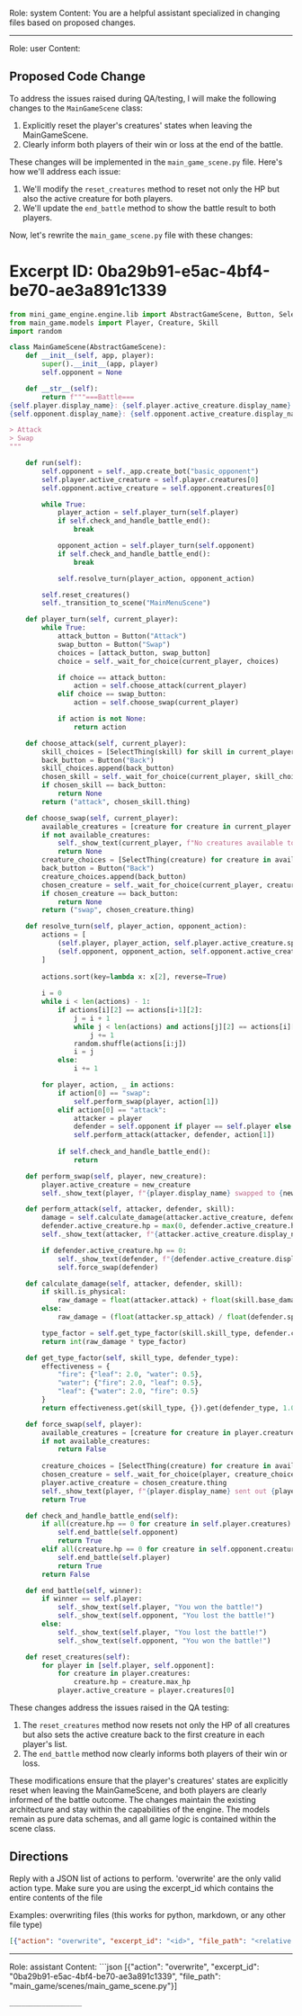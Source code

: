 Role: system
Content: You are a helpful assistant specialized in changing files based on proposed changes.
__________________
Role: user
Content: 
## Proposed Code Change
To address the issues raised during QA/testing, I will make the following changes to the `MainGameScene` class:

1. Explicitly reset the player's creatures' states when leaving the MainGameScene.
2. Clearly inform both players of their win or loss at the end of the battle.

These changes will be implemented in the `main_game_scene.py` file. Here's how we'll address each issue:

1. We'll modify the `reset_creatures` method to reset not only the HP but also the active creature for both players.
2. We'll update the `end_battle` method to show the battle result to both players.

Now, let's rewrite the `main_game_scene.py` file with these changes:

# Excerpt ID: 0ba29b91-e5ac-4bf4-be70-ae3a891c1339
```python main_game/scenes/main_game_scene.py
from mini_game_engine.engine.lib import AbstractGameScene, Button, SelectThing
from main_game.models import Player, Creature, Skill
import random

class MainGameScene(AbstractGameScene):
    def __init__(self, app, player):
        super().__init__(app, player)
        self.opponent = None

    def __str__(self):
        return f"""===Battle===
{self.player.display_name}: {self.player.active_creature.display_name} (HP: {self.player.active_creature.hp}/{self.player.active_creature.max_hp})
{self.opponent.display_name}: {self.opponent.active_creature.display_name} (HP: {self.opponent.active_creature.hp}/{self.opponent.active_creature.max_hp})

> Attack
> Swap
"""

    def run(self):
        self.opponent = self._app.create_bot("basic_opponent")
        self.player.active_creature = self.player.creatures[0]
        self.opponent.active_creature = self.opponent.creatures[0]

        while True:
            player_action = self.player_turn(self.player)
            if self.check_and_handle_battle_end():
                break

            opponent_action = self.player_turn(self.opponent)
            if self.check_and_handle_battle_end():
                break

            self.resolve_turn(player_action, opponent_action)

        self.reset_creatures()
        self._transition_to_scene("MainMenuScene")

    def player_turn(self, current_player):
        while True:
            attack_button = Button("Attack")
            swap_button = Button("Swap")
            choices = [attack_button, swap_button]
            choice = self._wait_for_choice(current_player, choices)

            if choice == attack_button:
                action = self.choose_attack(current_player)
            elif choice == swap_button:
                action = self.choose_swap(current_player)

            if action is not None:
                return action

    def choose_attack(self, current_player):
        skill_choices = [SelectThing(skill) for skill in current_player.active_creature.skills]
        back_button = Button("Back")
        skill_choices.append(back_button)
        chosen_skill = self._wait_for_choice(current_player, skill_choices)
        if chosen_skill == back_button:
            return None
        return ("attack", chosen_skill.thing)

    def choose_swap(self, current_player):
        available_creatures = [creature for creature in current_player.creatures if creature.hp > 0 and creature != current_player.active_creature]
        if not available_creatures:
            self._show_text(current_player, f"No creatures available to swap!")
            return None
        creature_choices = [SelectThing(creature) for creature in available_creatures]
        back_button = Button("Back")
        creature_choices.append(back_button)
        chosen_creature = self._wait_for_choice(current_player, creature_choices)
        if chosen_creature == back_button:
            return None
        return ("swap", chosen_creature.thing)

    def resolve_turn(self, player_action, opponent_action):
        actions = [
            (self.player, player_action, self.player.active_creature.speed),
            (self.opponent, opponent_action, self.opponent.active_creature.speed)
        ]
        
        actions.sort(key=lambda x: x[2], reverse=True)
        
        i = 0
        while i < len(actions) - 1:
            if actions[i][2] == actions[i+1][2]:
                j = i + 1
                while j < len(actions) and actions[j][2] == actions[i][2]:
                    j += 1
                random.shuffle(actions[i:j])
                i = j
            else:
                i += 1

        for player, action, _ in actions:
            if action[0] == "swap":
                self.perform_swap(player, action[1])
            elif action[0] == "attack":
                attacker = player
                defender = self.opponent if player == self.player else self.player
                self.perform_attack(attacker, defender, action[1])
            
            if self.check_and_handle_battle_end():
                return

    def perform_swap(self, player, new_creature):
        player.active_creature = new_creature
        self._show_text(player, f"{player.display_name} swapped to {new_creature.display_name}!")

    def perform_attack(self, attacker, defender, skill):
        damage = self.calculate_damage(attacker.active_creature, defender.active_creature, skill)
        defender.active_creature.hp = max(0, defender.active_creature.hp - damage)
        self._show_text(attacker, f"{attacker.active_creature.display_name} used {skill.display_name} and dealt {damage} damage!")

        if defender.active_creature.hp == 0:
            self._show_text(defender, f"{defender.active_creature.display_name} was knocked out!")
            self.force_swap(defender)

    def calculate_damage(self, attacker, defender, skill):
        if skill.is_physical:
            raw_damage = float(attacker.attack) + float(skill.base_damage) - float(defender.defense)
        else:
            raw_damage = (float(attacker.sp_attack) / float(defender.sp_defense)) * float(skill.base_damage)

        type_factor = self.get_type_factor(skill.skill_type, defender.creature_type)
        return int(raw_damage * type_factor)

    def get_type_factor(self, skill_type, defender_type):
        effectiveness = {
            "fire": {"leaf": 2.0, "water": 0.5},
            "water": {"fire": 2.0, "leaf": 0.5},
            "leaf": {"water": 2.0, "fire": 0.5}
        }
        return effectiveness.get(skill_type, {}).get(defender_type, 1.0)

    def force_swap(self, player):
        available_creatures = [creature for creature in player.creatures if creature.hp > 0]
        if not available_creatures:
            return False
        
        creature_choices = [SelectThing(creature) for creature in available_creatures]
        chosen_creature = self._wait_for_choice(player, creature_choices)
        player.active_creature = chosen_creature.thing
        self._show_text(player, f"{player.display_name} sent out {player.active_creature.display_name}!")
        return True

    def check_and_handle_battle_end(self):
        if all(creature.hp == 0 for creature in self.player.creatures):
            self.end_battle(self.opponent)
            return True
        elif all(creature.hp == 0 for creature in self.opponent.creatures):
            self.end_battle(self.player)
            return True
        return False

    def end_battle(self, winner):
        if winner == self.player:
            self._show_text(self.player, "You won the battle!")
            self._show_text(self.opponent, "You lost the battle!")
        else:
            self._show_text(self.player, "You lost the battle!")
            self._show_text(self.opponent, "You won the battle!")

    def reset_creatures(self):
        for player in [self.player, self.opponent]:
            for creature in player.creatures:
                creature.hp = creature.max_hp
            player.active_creature = player.creatures[0]
```

These changes address the issues raised in the QA testing:

1. The `reset_creatures` method now resets not only the HP of all creatures but also sets the active creature back to the first creature in each player's list.
2. The `end_battle` method now clearly informs both players of their win or loss.

These modifications ensure that the player's creatures' states are explicitly reset when leaving the MainGameScene, and both players are clearly informed of the battle outcome. The changes maintain the existing architecture and stay within the capabilities of the engine. The models remain as pure data schemas, and all game logic is contained within the scene class.

## Directions
Reply with a JSON list of actions to perform. 'overwrite' are the only valid action type. 
Make sure you are using the excerpt_id which contains the entire contents of the file

Examples:
overwriting files (this works for python, markdown, or any other file type)
```json output_example1
[{"action": "overwrite", "excerpt_id": "<id>", "file_path": "<relative file path>"}]
```

__________________
Role: assistant
Content: ```json
[{"action": "overwrite", "excerpt_id": "0ba29b91-e5ac-4bf4-be70-ae3a891c1339", "file_path": "main_game/scenes/main_game_scene.py"}]
```
__________________
